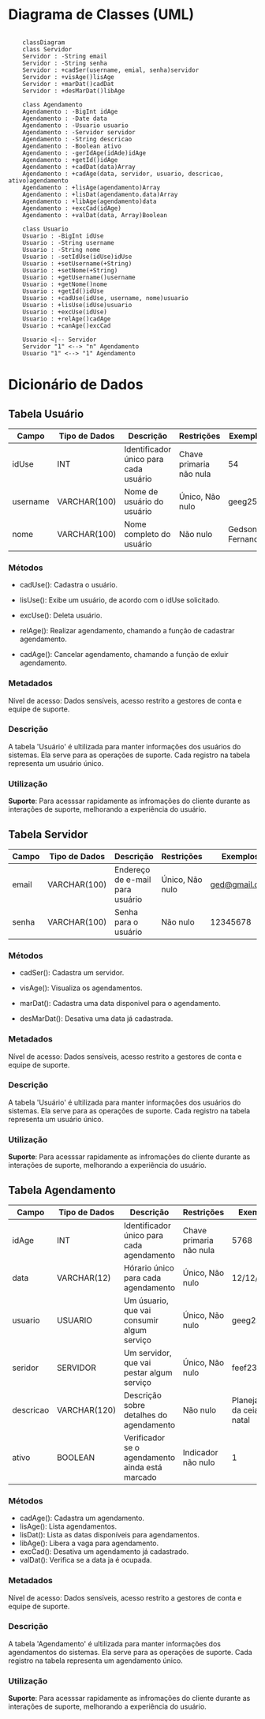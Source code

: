 # Diagrama de Classes (UML)

```mermaid

    classDiagram
    class Servidor
    Servidor : -String email
    Servidor : -String senha
    Servidor : +cadSer(username, emial, senha)servidor
    Servidor : +visAge()lisAge
    Servidor : +marDat()cadDat
    Servidor : +desMarDat()libAge

    class Agendamento
    Agendamento : -BigInt idAge
    Agendamento : -Date data
    Agendamento : -Usuario usuario
    Agendamento : -Servidor servidor
    Agendamento : -String descricao
    Agendamento : -Boolean ativo
    Agendamento : -gerIdAge(idAde)idAge
    Agendamento : +getId()idAge
    Agendamento : +cadDat(data)Array
    Agendamento : +cadAge(data, servidor, usuario, descricao, ativo)agendamento
    Agendamento : +lisAge(agendamento)Array
    Agendamento : +lisDat(agendamento.data)Array
    Agendamento : +libAge(agendamento)data
    Agendamento : +excCad(idAge)
    Agendamento : +valDat(data, Array)Boolean

    class Usuario
    Usuario : -BigInt idUse
    Usuario : -String username
    Usuario : -String nome
    Usuario : -setIdUse(idUse)idUse
    Usuario : +setUsername(+String)
    Usuario : +setNome(+String)
    Usuario : +getUsername()username
    Usuario : +getNome()nome
    Usuario : +getId()idUse
    Usuario : +cadUse(idUse, username, nome)usuario
    Usuario : +lisUse(idUse)usuario
    Usuario : +excUse(idUse)
    Usuario : +relAge()cadAge
    Usuario : +canAge()excCad

    Usuario <|-- Servidor
    Servidor "1" <--> "n" Agendamento
    Usuario "1" <--> "1" Agendamento

```

# Dicionário de Dados

## Tabela Usuário

|Campo|Tipo de Dados|Descrição|Restrições|Exemplos|
|-|-|-|-|-|
|idUse|INT|Identificador único para cada usuário|Chave primaria não nula|54|
|username|VARCHAR(100)|Nome de usuário do usuário|Único, Não nulo|geeg25|
|nome|VARCHAR(100)|Nome completo do usuário|Não nulo|Gedson Fernandes|

### Métodos

* cadUse(): Cadastra o usuário.

* lisUse(): Exibe um usuário, de acordo com o idUse solicitado.

* excUse(): Deleta usuário.

* relAge(): Realizar agendamento, chamando a função de cadastrar agendamento.

* cadAge(): Cancelar agendamento, chamando a função de exluir agendamento.

### Metadados

Nível de acesso: Dados sensíveis, acesso restrito a gestores de conta e equipe de suporte.

### Descrição 

A tabela 'Usuário' é ultilizada para manter informações dos usuários do sistemas. Ela serve para as operações de suporte. Cada registro na tabela representa um usuário único.

### Utilização

**Suporte**: Para acesssar rapidamente as infromações do cliente durante as interações de suporte, melhorando a experiência do usuário.

## Tabela Servidor

|Campo|Tipo de Dados|Descrição|Restrições|Exemplos|
|-|-|-|-|-|
|email|VARCHAR(100)|Endereço de e-mail para usuário|Único, Não nulo|ged@gmail.com|
|senha|VARCHAR(100)|Senha para o usuário|Não nulo|12345678|

### Métodos

* cadSer(): Cadastra um servidor.

* visAge(): Visualiza os agendamentos.

* marDat(): Cadastra uma data disponivel para o agendamento.

* desMarDat(): Desativa uma data já cadastrada.

### Metadados

Nível de acesso: Dados sensíveis, acesso restrito a gestores de conta e equipe de suporte.

### Descrição 

A tabela 'Usuário' é ultilizada para manter informações dos usuários do sistemas. Ela serve para as operações de suporte. Cada registro na tabela representa um usuário único.

### Utilização

**Suporte**: Para acesssar rapidamente as infromações do cliente durante as interações de suporte, melhorando a experiência do usuário.

## Tabela Agendamento

|Campo|Tipo de Dados|Descrição|Restrições|Exemplos|
|-|-|-|-|-|
|idAge|INT|Identificador único para cada agendamento|Chave primaria não nula|5768|
|data|VARCHAR(12)|Hórario único para cada agendamento|Único, Não nulo|12/12/24|
|usuario|USUARIO|Um úsuario, que vai consumir algum serviço|Único, Não nulo|geeg25|
|seridor|SERVIDOR|Um servidor, que vai pestar algum serviço|Único, Não nulo|feef23|
|descricao|VARCHAR(120)|Descrição sobre detalhes do agendamento|Não nulo|Planejamento da ceia de natal|
|ativo|BOOLEAN|Verificador se o agendamento ainda está marcado|Indicador não nulo|1|

### Métodos

* cadAge(): Cadastra um agendamento.
* lisAge(): Lista agendamentos.
* lisDat(): Lista as datas disponíveis para agendamentos.
* libAge(): Libera a vaga para agendamento.
* excCad(): Desativa um agendamento já cadastrado.
* valDat(): Verifica se a data ja é ocupada.

### Metadados

Nível de acesso: Dados sensíveis, acesso restrito a gestores de conta e equipe de suporte.

### Descrição 

A tabela 'Agendamento' é ultilizada para manter informações dos agendamentos do sistemas. Ela serve para as operações de suporte. Cada registro na tabela representa um agendamento único.

### Utilização

**Suporte**: Para acesssar rapidamente as infromações do cliente durante as interações de suporte, melhorando a experiência do usuário.
